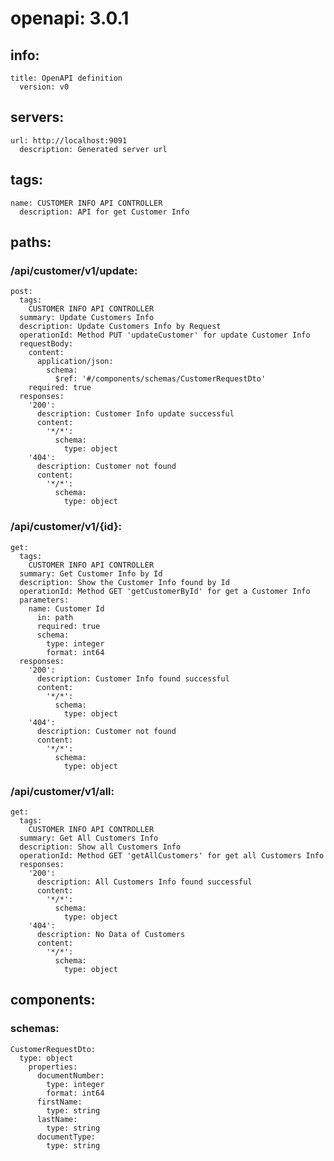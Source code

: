 # openapi: 3.0.1
## info:
    title: OpenAPI definition
      version: v0
## servers:
    url: http://localhost:9091
      description: Generated server url
## tags:
    name: CUSTOMER INFO API CONTROLLER
      description: API for get Customer Info
## paths:
  ### /api/customer/v1/update:
    post:
      tags:
        CUSTOMER INFO API CONTROLLER
      summary: Update Customers Info
      description: Update Customers Info by Request
      operationId: Method PUT 'updateCustomer' for update Customer Info
      requestBody:
        content:
          application/json:
            schema:
              $ref: '#/components/schemas/CustomerRequestDto'
        required: true
      responses:
        '200':
          description: Customer Info update successful
          content:
            '*/*':
              schema:
                type: object
        '404':
          description: Customer not found
          content:
            '*/*':
              schema:
                type: object
  ### /api/customer/v1/{id}:
    get:
      tags:
        CUSTOMER INFO API CONTROLLER
      summary: Get Customer Info by Id
      description: Show the Customer Info found by Id
      operationId: Method GET 'getCustomerById' for get a Customer Info
      parameters:
        name: Customer Id
          in: path
          required: true
          schema:
            type: integer
            format: int64
      responses:
        '200':
          description: Customer Info found successful
          content:
            '*/*':
              schema:
                type: object
        '404':
          description: Customer not found
          content:
            '*/*':
              schema:
                type: object
  ### /api/customer/v1/all:
    get:
      tags:
        CUSTOMER INFO API CONTROLLER
      summary: Get All Customers Info
      description: Show all Customers Info
      operationId: Method GET 'getAllCustomers' for get all Customers Info
      responses:
        '200':
          description: All Customers Info found successful
          content:
            '*/*':
              schema:
                type: object
        '404':
          description: No Data of Customers
          content:
            '*/*':
              schema:
                type: object
## components:
  ### schemas:
    CustomerRequestDto:
      type: object
        properties:
          documentNumber:
            type: integer
            format: int64
          firstName:
            type: string
          lastName:
            type: string
          documentType:
            type: string
